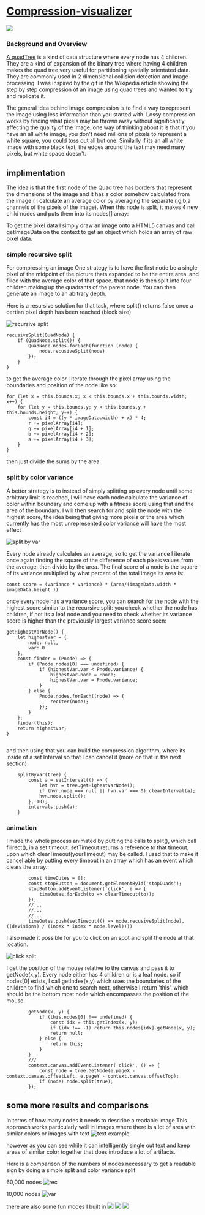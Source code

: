 # [Compression-visualizer](https://imagereader.herokuapp.com/) 
![](http://res.cloudinary.com/flyakite/image/upload/v1512363891/download_1_fl6gow.png)
### Background and Overview

[A quadTree](https://en.wikipedia.org/wiki/Quadtree) is a kind of data structure where every node has 4 children. They are a kind of expansion of the binary tree where having 4 children makes the quad tree very useful for partitioning spatially orientated data. They are commonly used in 2 dimensional collision detection and image processing. I was inspired by the gif in the Wikipedia article showing the step by step compression of an image using quad trees and wanted to try and replicate it. 

The general idea behind image compression is to find a way to represent the image using less information than you started with. Lossy compression works by finding what pixels may be thrown away without significantly affecting the quality of the image. one way of thinking about it is that if you have an all white image, you don't need millions of pixels to represent a white square, you could toss out all but one. Similarly if its an all white image with some black text, the edges around the text may need many pixels, but white space doesn't.




## implimentation

The idea is that the first node of the Quad tree has borders that represent the dimensions of the image and it has a color somehow calculated from the image ( I calculate an average color by averaging the separate r,g,b,a channels of the pixels of the image). When this node is split, it makes 4 new child nodes and puts them into its nodes[] array:

To get the pixel data I simply draw an image onto a HTML5 canvas and call getImageData on the context to get an object which holds an array of raw pixel data. 


### simple recursive split

For compressing an image One strategy is to have the first node be a single pixel of the midpoint of the picture thats expanded to be the entire area. and filled with the average color of that space. that node is then split into four children making up the quadrants of the parent node. You can then generate an image to an abitrary depth.

Here is a resursive solution for that task, where split() returns false once a certian pixel depth has been reached (block size)

![recursive split](http://res.cloudinary.com/flyakite/video/upload/v1514588416/recsplit_fuhmre.gif)
```
recusiveSplit(QuadNode) {
    if (QuadNode.split()) {
        QuadNode.nodes.forEach(function (node) {
            node.recusiveSplit(node)
        });
    }
}
```
to get the average color I iterate through the pixel array using the boundaries and position of the node like so:


```
for (let x = this.bounds.x; x < this.bounds.x + this.bounds.width; x++) {
    for (let y = this.bounds.y; y < this.bounds.y + this.bounds.height; y++) {
        const i4 = ((y * imageData.width) + x) * 4;
        r += pixelArray[i4];
        g += pixelArray[i4 + 1];
        b += pixelArray[i4 + 2];
        a += pixelArray[i4 + 3];
    }
}
```
then just divide the sums by the area
### split by color variance

A better strategy is to instead of simply splitting up every node until some arbitrary limit is reached, I will have each node calculate the variance of color within boundary and come up with a fitness score using that and the area of the boundary. I will then search for and split the node with the highest score, the idea being that giving more pixels or the area which currently has the most unrepresented color variance will have the most effect


![split by var](http://res.cloudinary.com/flyakite/video/upload/v1514589638/recsplit1_flp8fq.gif)

Every node already calculates an average, so to get the variance I iterate once again finding the square of the difference of each pixels values from the average, then divide by the area. The final score of a node is the square of its variance multiplied by what percent of the total image its area is:


            
```
const score = (variance * variance) * (area/(imageData.width * imageData.height )) 
```
once every node has a variance score, you can search for the node with the highest score similar to the recursive split: you check whether the node has children, if not its a leaf node and you need to check whether its variance score is higher than the previously largest variance score seen:

```
getHighestVarNode() {
    let highestVar = {
        node: null,
        var: 0
    };
    const finder = (Pnode) => {
        if (Pnode.nodes[0] === undefined) {
            if (highestVar.var < Pnode.variance) {
                highestVar.node = Pnode;
                highestVar.var = Pnode.variance;
            }
        } else {
            Pnode.nodes.forEach((node) => {
                recIter(node);
            });
        }
    };
    finder(this);
    return highestVar;
}
        
```

and then using that you can build the compression algorithm, where its inside of a set Interval so that I can cancel it (more on that in the next section)

```
    splitByVar(tree) {
        const a = setInterval(() => {
            let hvn = tree.getHighestVarNode();
            if (hvn.node === null || hvn.var === 0) clearInterval(a);
            hvn.node.split();
        }, 10);
        intervals.push(a);
    }
```


### animation

I made the whole process animated by putting the calls to split(), which call fillrect(), in a set timeout. setTimeout returns a reference to that timeout, upon which clearTimeout(yourTimeout) may be called. I used that to make it cancel able by putting every timeout in an array which has an event which clears the array.:

```
        const timeOutes = [];
        const stopButton = document.getElementById('stopQuads');
        stopButton.addEventListener('click', e => {
            timeOutes.forEach(to => clearTimeout(to));
        });
        //...
        //...
        //...
        timeOutes.push(setTimeout(() => node.recusiveSplit(node), ((devisions) / (index * index * node.level))))
```

 I also made it possible for you to click on an spot and split the node at that location.
 
 ![click split](http://res.cloudinary.com/flyakite/video/upload/v1514587876/clicksplit_v1bsay.gif)
 
I get the position of the mouse relative to the canvas and pass it to getNode(x,y). Every node either has 4 children or is a leaf node. so if nodes[0] exists, I call getIndex(x,y) which uses the boundaries of the children to find which one to search next, otherwise I return 'this', which should be the bottom most node which encompasses the position of the mouse.


 
```
        getNode(x, y) {
            if (this.nodes[0] !== undefined) {
                const idx = this.getIndex(x, y);
                if (idx !== -1) return this.nodes[idx].getNode(x, y);
                return null;
            } else {
                return this;
            }
        }
        ///
        context.canvas.addEventListener('click', () => {
            const node = tree.GetNode(e.pageX - context.canvas.offsetLeft, e.pageY - context.canvas.offsetTop);
            if (node) node.split(true);
        });
  ```
  
## some more results and comparisons

In terms of how many nodes it needs to describe a readable image This approach works particularly well in images where there is a lot of area with similar colors or images with text
![text example](http://res.cloudinary.com/flyakite/video/upload/v1515897042/beatlesreup_ziuluh.gif)

however as you can see while it can intelligently single out text and keep areas of similar color together that does introduce a lot of artifacts.

Here is a comparison of the numbers of nodes necessary to get a readable sign by doing a simple split and color variance split

60,000 nodes
![rec](http://res.cloudinary.com/flyakite/image/upload/v1514431822/quadtreeorder_hhttov.png)

10,000 nodes
![var](http://res.cloudinary.com/flyakite/image/upload/v1514431820/quadtree_by_var_yzpqdc.png) 




there are also some fun modes I built in
![](http://res.cloudinary.com/flyakite/image/upload/v1514590288/download_2_hqyiv2.png)
![](http://res.cloudinary.com/flyakite/image/upload/v1514590287/download_4_jpan4b.png)
![](http://res.cloudinary.com/flyakite/image/upload/v1514590287/download_edkzv9.png)



